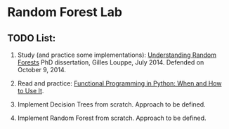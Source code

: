 # Random Forest Lab

## TODO List:

1. Study (and practice some implementations): [Understanding Random Forests](https://arxiv.org/pdf/1407.7502) PhD dissertation, Gilles Louppe, July 2014. Defended on October 9, 2014.

2. Read and practice: [Functional Programming in Python: When and How to Use It](https://realpython.com/python-functional-programming/).

3. Implement Decision Trees from scratch. Approach to be defined.

4. Implement Random Forest from scratch. Approach to be defined.

